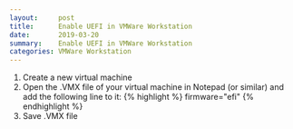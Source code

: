 ```yaml
---
layout:     post
title:      Enable UEFI in VMWare Workstation
date:       2019-03-20
summary:    Enable UEFI in VMWare Workstation
categories: VMWare Workstation
---
```


1. Create a new virtual machine
2. Open the .VMX file of your virtual machine in Notepad (or similar) and add the following line to it:
{% highlight %}
firmware="efi"
{% endhighlight %}
3. Save .VMX file